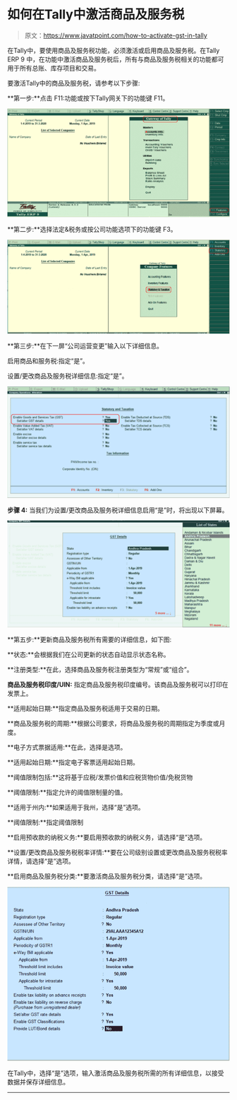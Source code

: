 # 如何在Tally中激活商品及服务税

> 原文：<https://www.javatpoint.com/how-to-activate-gst-in-tally>

在Tally中，要使用商品及服务税功能，必须激活或启用商品及服务税。在Tally ERP 9 中，在功能中激活商品及服务税后，所有与商品及服务税相关的功能都可用于所有总账、库存项目和交易。

要激活Tally中的商品及服务税，请参考以下步骤:

**第一步:**点击 F11:功能或按下Tally网关下的功能键 F11。

![How to Activate GST in Tally](img/c6cd3fb53faa124d339f3465fe6e551b.png)

**第二步:**选择法定&税务或按公司功能选项下的功能键 F3。

![How to Activate GST in Tally](img/185ce43a3380bdcf06483406f6afec87.png)

**第三步:**在下一屏“公司运营变更”输入以下详细信息。

启用商品和服务税:指定“是”。

设置/更改商品及服务税详细信息:指定“是”。

![How to Activate GST in Tally](img/ae3c685e383a21a704be9d07d19f018d.png)

**步骤 4:** 当我们为设置/更改商品及服务税详细信息启用“是”时，将出现以下屏幕。

![How to Activate GST in Tally](img/3470fee8956ca35b883031406b53beaa.png)

**第五步:**更新商品及服务税所有需要的详细信息，如下图:

**状态:**会根据我们在公司更新的状态自动显示状态名称。

**注册类型:**在此，选择商品及服务税注册类型为“常规”或“组合”。

**商品及服务税印度/UIN:** 指定商品及服务税印度编号。该商品及服务税可以打印在发票上。

**适用起始日期:**指定商品及服务税适用于交易的日期。

**商品及服务税的周期:**根据公司要求，将商品及服务税的周期指定为季度或月度。

**电子方式票据适用:**在此，选择是选项。

**适用起始日期:**指定电子客票适用起始日期。

**阈值限制包括:**这将基于应税/发票价值和应税货物价值/免税货物

**阈值限制:**指定允许的阈值限制量的值。

**适用于州内:**如果适用于我州，选择“是”选项。

**阈值限制:**指定阈值限制

**启用预收款的纳税义务:**要启用预收款的纳税义务，请选择“是”选项。

**设置/更改商品及服务税税率详情:**要在公司级别设置或更改商品及服务税税率详情，请选择“是”选项。

**启用商品及服务税分类:**要激活商品及服务税分类，请选择“是”选项。

![How to Activate GST in Tally](img/154033a98f6a201753fef450d91a2ca2.png)

在Tally中，选择“是”选项，输入激活商品及服务税所需的所有详细信息，以接受数据并保存详细信息。

* * *